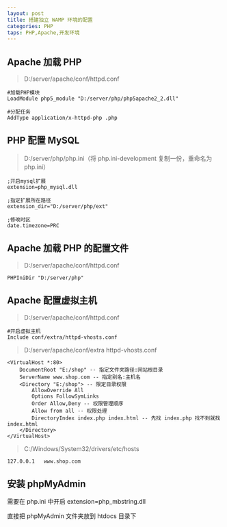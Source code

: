 ```yaml
---
layout: post
title: 搭建独立 WAMP 环境的配置
categories: PHP
taps: PHP,Apache,开发环境
---
```


## Apache 加载 PHP

> D:/server/apache/conf/httpd.conf

~~~
#加载PHP模块
LoadModule php5_module "D:/server/php/php5apache2_2.dll"

#分配任务
AddType application/x-httpd-php .php
~~~

## PHP 配置 MySQL

> D:/server/php/php.ini（将 php.ini-development 复制一份，重命名为 php.ini）

~~~
;开启mysql扩展
extension=php_mysql.dll

;指定扩展所在路径
extension_dir="D:/server/php/ext"

;修改时区
date.timezone=PRC
~~~

## Apache 加载 PHP 的配置文件

> D:/server/apache/conf/httpd.conf

~~~
PHPIniDir "D:/server/php"
~~~

## Apache 配置虚拟主机

> D:/server/apache/conf/httpd.conf

~~~
#开启虚拟主机
Include conf/extra/httpd-vhosts.conf
~~~

> D:/server/apache/conf/extra httpd-vhosts.conf

~~~
<VirtualHost *:80>
    DocumentRoot "E:/shop" -- 指定文件夹路径:网站根目录
    ServerName www.shop.com -- 指定别名:主机名
    <Directory "E:/shop"> -- 限定目录权限
        AllowOverride All
        Options FollowSymLinks
        Order Allow,Deny -- 权限管理顺序
        Allow from all -- 权限处理
        DirectoryIndex index.php index.html -- 先找 index.php 找不到就找 index.html
    </Directory>
</VirtualHost>
~~~

> C:/Windows/System32/drivers/etc/hosts

~~~
127.0.0.1   www.shop.com
~~~

## 安装 phpMyAdmin

需要在 php.ini 中开启 extension=php_mbstring.dll

直接把 phpMyAdmin 文件夹放到 htdocs 目录下